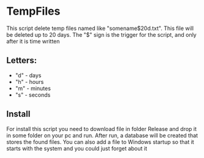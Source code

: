 # TempFiles
This script delete temp files named like "somename$20d.txt". This file will be deleted up to 20 days. The "$" sign is the trigger for the script, and only after it is time written
## Letters:
- "d" - days
- "h" - hours
- "m" - minutes
- "s" - seconds
## Install
For install this script you need to download file in folder Release and drop it in some folder on your pc and run. After run, a database will be created that stores the found files. You can also add a file to Windows startup so that it starts with the system and you could just forget about it
